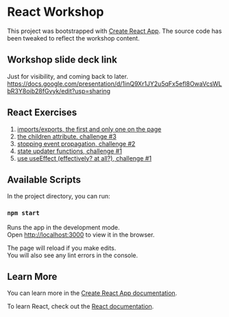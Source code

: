# React Workshop

This project was bootstrapped with [Create React App](https://github.com/facebook/create-react-app).
The source code has been tweaked to reflect the workshop content.

## Workshop slide deck link
Just for visibility, and coming back to later.
https://docs.google.com/presentation/d/1inQ9Xr1JY2u5qFx5efl8OwaVcsWLbR3Y8oib28fGvyk/edit?usp=sharing

## React Exercises

1. [imports/exports, the first and only one on the page](https://beta.reactjs.org/learn/importing-and-exporting-components)
2. [the children attribute. challenge #3](https://beta.reactjs.org/learn/passing-props-to-a-component)
3. [stopping event propagation, challenge #2](https://beta.reactjs.org/learn/responding-to-events)
4. [state updater functions, challenge #1](https://beta.reactjs.org/learn/queueing-a-series-of-state-updates)
5. [use useEffect (effectively? at all?), challenge #1](https://beta.reactjs.org/learn/you-might-not-need-an-effect)

## Available Scripts

In the project directory, you can run:

### `npm start`

Runs the app in the development mode.\
Open [http://localhost:3000](http://localhost:3000) to view it in the browser.

The page will reload if you make edits.\
You will also see any lint errors in the console.

## Learn More

You can learn more in the [Create React App documentation](https://facebook.github.io/create-react-app/docs/getting-started).

To learn React, check out the [React documentation](https://reactjs.org/).
